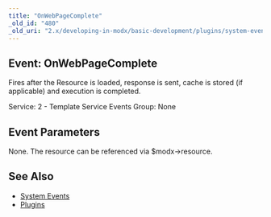 ```yaml
---
title: "OnWebPageComplete"
_old_id: "480"
_old_uri: "2.x/developing-in-modx/basic-development/plugins/system-events/onwebpagecomplete"
---
```


## Event: OnWebPageComplete

Fires after the Resource is loaded, response is sent, cache is stored (if applicable) and execution is completed.

Service: 2 - Template Service Events
Group: None

## Event Parameters

None. The resource can be referenced via $modx->resource.

## See Also

- [System Events](extending-modx/plugins/system-events "System Events")
- [Plugins](extending-modx/plugins "Plugins")
